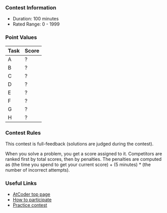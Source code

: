 
<div>

<span>

<span>

### **Contest Information**

<ul>

<li>
Duration: 100 minutes
</li>

<li>
Rated Range: 0 - 
<span>
1999
</span>

</li>

</ul>

### **Point Values**

<div>

<div>

<table>

<thead>

<tr>

<th>
Task
</th>

<th>
Score
</th>

</tr>

</thead>

<tbody>

<tr>

<td>
A
</td>

<td>
?
</td>

</tr>

<tr>

<td>
B
</td>

<td>
?
</td>

</tr>

<tr>

<td>
C
</td>

<td>
?
</td>

</tr>

<tr>

<td>
D
</td>

<td>
?
</td>

</tr>

<tr>

<td>
E
</td>

<td>
?
</td>

</tr>

<tr>

<td>
F
</td>

<td>
?
</td>

</tr>

<tr>

<td>
G
</td>

<td>
?
</td>

</tr>

<tr>

<td>
H
</td>

<td>
?
</td>

</tr>

</tbody>

</table>

</div>

</div>

### **Contest Rules**
This contest is full-feedback (solutions are judged during the contest).
    

When you solve a problem, you get a score assigned to it.
    Competitors are ranked first by total scores, then by penalties.
    The penalties are computed as (the time you spend to get your current score) + (5 minutes) * (the number of incorrect attempts).
    


### **Useful Links**

<ul>

<li>
<a href="https://atcoder.jp/">AtCoder top page</a>
</li>

<li>
<a href="https://atcoder.jp/post/2">How to participate</a>
</li>

<li>
<a href="https://atcoder.jp/contests/practice">Practice contest</a>
</li>

</ul>

</span>

</span>

</div>
